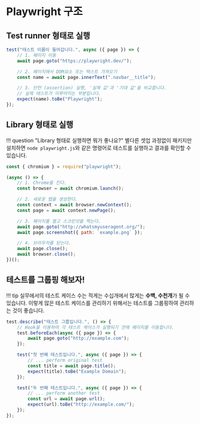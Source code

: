 # Playwright 구조

## Test runner 형태로 실행

```js
test("테스트 이름이 들어갑니다.", async ({ page }) => {
    // 1. 페이지 이동
    await page.goto("https://playwright.dev/");

    // 2. 페이지에서 DOM요소 또는 텍스트 가져오기
    const name = await page.innerText(".navbar__title");

    // 3. 단언 (assertion) 실행, '실제 값'과 '기대 값'을 비교합니다.
    // 실제 테스트가 이루어지는 부분입니다.
    expect(name).toBe("Playwright");
});
```

## Library 형태로 실행

!!! question "Library 형태로 실행하면 뭐가 좋나요?"
별다른 셋업 과정없이 패키지만 설치하면 `node playwright.js`와 같은 명령어로 테스트를 실행하고 결과를 확인할 수 있습니다.

```js
const { chromium } = require("playwright");

(async () => {
    // 1. Chrome을 킨다.
    const browser = await chromium.launch();

    // 2. 새로운 탭을 생성한다.
    const context = await browser.newContext();
    const page = await context.newPage();

    // 3. 페이지를 열고 스크린샷을 찍는다.
    await page.goto("http://whatsmyuseragent.org/");
    await page.screenshot({ path: `example.png` });

    // 4. 브라우저를 닫는다.
    await page.close();
    await browser.close();
})();
```

## 테스트를 그룹핑 해보자!

!!! tip
실무에서의 테스트 케이스 수는 적게는 수십개에서 많게는 **수백, 수천개**가 될 수 있습니다. 이렇게 많은 테스트 케이스를 관리하기 위해서는 테스트를 그룹핑하여 관리하는 것이 좋습니다.

```js
test.describe("테스트 그룹입니다.", () => {
    // Hook을 이용하여 각 테스트 케이스가 실행되기 전에 페이지를 이동합니다.
    test.beforeEach(async ({ page }) => {
        await page.goto("http://example.com");
    });

    test("첫 번째 테스트입니다.", async ({ page }) => {
        // ... perform original test
        const title = await page.title();
        expect(title).toBe("Example Domain");
    });

    test("두 번째 테스트입니다.", async ({ page }) => {
        // ... perform another test
        const url = await page.url();
        expect(url).toBe("http://example.com/");
    });
});
```

